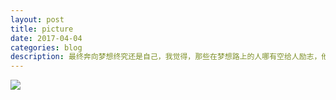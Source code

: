 ```yaml
---
layout: post
title: picture
date: 2017-04-04
categories: blog
description: 最终奔向梦想终究还是自己，我觉得，那些在梦想路上的人哪有空给人励志，他们都忙着给自己励志去了，自己给自己建个加油站，因为他们知道，别人不能永远做自己的加油站，只能自己做自己的加油站。
---
```


<img src=".../img/cnfeat.jpg">
